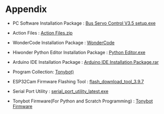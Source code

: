 # Appendix

- PC Software Installation Package : [Bus Servo Control V3.5 setup.exe]()

- Action Files : [Action Files.zip]()

- WonderCode Installation Package : [WonderCode]()

- Hiwonder Python Editor Installation Package : [Python Editor.exe]()

- Arduino IDE Installation Package : [Arduino IDE Installation Package.rar](https://drive.google.com/drive/folders/1L0oDe6uAvkiWgZLOXh2G2ArpgOHpIvWh?usp=sharing)

- Program Collection: [Tonybot)]()

- ESP32Cam Firmware Flashing Tool :  [flash_download_tool_3.9.7](https://drive.google.com/drive/folders/1iDdatjYswiquF1eNqKYVFBq68VrKZV_U?usp=sharing)

- Serial Port Utility : [serial_port_utility_latest.exe](https://drive.google.com/drive/folders/1HO5ttNryusZO6W0_7oEk6Nc61kw7Ji45?usp=sharing)

- Tonybot Firmware(For Python and Scratch Programming) : [Tonybot Firmware]()

  
